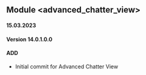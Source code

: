 ## Module <advanced_chatter_view>

#### 15.03.2023
#### Version 14.0.1.0.0
#### ADD
- Initial commit for Advanced Chatter View